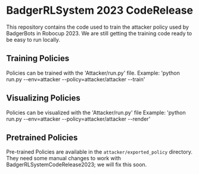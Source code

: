 # BadgerRLSystem 2023 CodeRelease

This repository contains the code used to train the attacker policy used by BadgerBots in Robocup 2023. 
We are still getting the training code ready to be easy to run locally.

## Training Policies
Policies can be trained with the 'Attacker/run.py' file.
Example: 'python run.py --env=attacker --policy=attacker/attacker --train'

## Visualizing Policies
Policies can be visualized with the 'Attacker/run.py' file
Example: 'python run.py --env=attacker --policy=attacker/attacker --render'

## Pretrained Policies

Pre-trained Policies are available in the `attacker/exported_policy` directory. They need some manual changes to work with BadgerRLSystemCodeRelease2023; we will fix this soon.

<!---
## Tools


### Trying out a policy

You can try out a policy with the PushBallToGoalEnv environment for example with the following command

````
python3 ./envs/push_ball_to_goal.py <path to models folder for policy>

specifically
python3 ./envs/push_ball_to_goal.py /Models/push_ball_to_goal

````

### export_model.py

export_model.py can be used to export a stable-baselines3 saved policy into a format that can be read by the C++ code base. 

When export_model.py is executed, it will create action_policy.h5, vale_policy.h5, shared_policy.h5, and metadata.json. All of these files need to be moved
to the Config directory of the C++ repository to try them out in the c++ environments. 

Note that export model needs both the vector normalize json and the policy file specified. 


### analyze_trajectories.py

This is provided for checking the similarity between the action_means recorded from the C++ policy during rollouts, and the 
action mean predictions made by the stable-baselines3 policy, and the converted keras models. An example trajectory file is provided in  the Examples directory. 

### generate_baselines.py

This allows the baselines to be automatically trained. In the future, the abstract environemnts will be instrumented with psuedorandom seeding, so this process should be possible to exactly reproduce. Right now, there is some variation in the quality of the policies. 

To generate a policy run:
````
python3 generate_baselines.py <name of policy>

for example:
python3 generate_baselines.py push_ball_to_goal
````


## environment
````
python3.9 -m venv env
source env/bin/activate
python3 -m pip install -r requirements.txt

````

It is recommended to make a pythonvirtual env using requirements.txt before using the code in this repository, this will ensure you can load the saved policies, and ensure the 
policies you train are compatible with other people's environments.  You will need to use python 3.9.

## Running tests

A limited test battery is provided with this project (particularly for logic involving trigonometric calculations) To run the tests, make sure you have the virtual environment set up, then execute the command:

````
python3 -m pytest
````

More tests are always welcome!

# MARL
To start, it is convenient to be in the multi_agent directory so 
````
cd multi_agent
````

From there the file ppo_sb3.py is the file used for training and rendering.
All envs are held in their own folder with the structure ./name_of_env/name_of_env.py
Under this folder is also a place to store policies relating to this env for ease of use.


## To train policies
**Flags**

--train -> use to set in training mode

--env=<NAME_OF_ENV> -> use to set name of ENV to train. NOTE: Use NAME not PATH 

--continuous_actions=<bool> -> Use to set if using continuous actions (default True)
  
--total_timesteps=<x> -> Set number of training timesteps (Default 10 million)
  
--batch_size=<x> -> Set batch size (Default 64)
  
--vec_envs=<x> -> Set number of SB3 vectorized envs (Default 12)

--wandb -> Flag to use weights and biases to track. Must have wandb initialized to use
  
Example of how to train a policy
````
python ppo_sb3.py --train --env=kick_ball_to_goal --total_timesteps=10000 --batch_size=1024 --wandb
````


## To test/visualize
To render policies the env must be specified and the path to the policy to be rendered.
  
For example
````
python ppo_sb3.py --render --env=role_kick --policy_name=role_kick/ppo_sb3_role_kick 
````
  
--render used to set to render mode
  
--env used to choose env to render with
  
--policy_name used to specify the path to the zip file created when training (no .zip at the end)

-->
